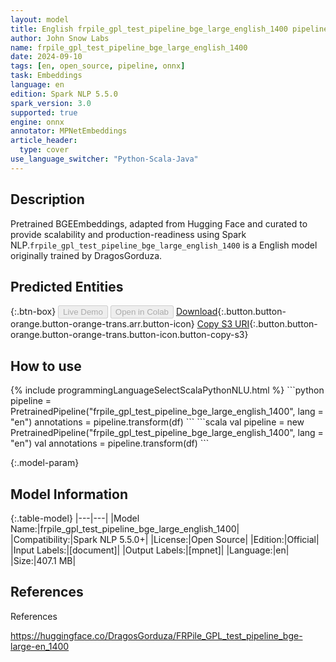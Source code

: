 ```yaml
---
layout: model
title: English frpile_gpl_test_pipeline_bge_large_english_1400 pipeline BGEEmbeddings from DragosGorduza
author: John Snow Labs
name: frpile_gpl_test_pipeline_bge_large_english_1400
date: 2024-09-10
tags: [en, open_source, pipeline, onnx]
task: Embeddings
language: en
edition: Spark NLP 5.5.0
spark_version: 3.0
supported: true
engine: onnx
annotator: MPNetEmbeddings
article_header:
  type: cover
use_language_switcher: "Python-Scala-Java"
---
```


## Description

Pretrained BGEEmbeddings, adapted from Hugging Face and curated to provide scalability and production-readiness using Spark NLP.`frpile_gpl_test_pipeline_bge_large_english_1400` is a English model originally trained by DragosGorduza.

## Predicted Entities



{:.btn-box}
<button class="button button-orange" disabled>Live Demo</button>
<button class="button button-orange" disabled>Open in Colab</button>
[Download](https://s3.amazonaws.com/auxdata.johnsnowlabs.com/public/models/frpile_gpl_test_pipeline_bge_large_english_1400_en_5.5.0_3.0_1725936797157.zip){:.button.button-orange.button-orange-trans.arr.button-icon}
[Copy S3 URI](s3://auxdata.johnsnowlabs.com/public/models/frpile_gpl_test_pipeline_bge_large_english_1400_en_5.5.0_3.0_1725936797157.zip){:.button.button-orange.button-orange-trans.button-icon.button-copy-s3}

## How to use



<div class="tabs-box" markdown="1">
{% include programmingLanguageSelectScalaPythonNLU.html %}
```python
pipeline = PretrainedPipeline("frpile_gpl_test_pipeline_bge_large_english_1400", lang = "en")
annotations =  pipeline.transform(df)
```
```scala
val pipeline = new PretrainedPipeline("frpile_gpl_test_pipeline_bge_large_english_1400", lang = "en")
val annotations = pipeline.transform(df)
```
</div>

{:.model-param}
## Model Information

{:.table-model}
|---|---|
|Model Name:|frpile_gpl_test_pipeline_bge_large_english_1400|
|Compatibility:|Spark NLP 5.5.0+|
|License:|Open Source|
|Edition:|Official|
|Input Labels:|[document]|
|Output Labels:|[mpnet]|
|Language:|en|
|Size:|407.1 MB|

## References

References

https://huggingface.co/DragosGorduza/FRPile_GPL_test_pipeline_bge-large-en_1400